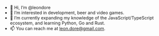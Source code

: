 - 👋 Hi, I’m @leondore
- 👀 I’m interested in development, beer and video games.
- 🌱 I’m currently expanding my knowledge of the JavaScript/TypeScript ecosystem, and learning Python, Go and Rust.
- 📫 You can reach me at leon.dore@gmail.com.

<!---
leondore/leondore is a ✨ special ✨ repository because its `README.md` (this file) appears on your GitHub profile.
You can click the Preview link to take a look at your changes.
--->
